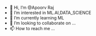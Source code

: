 - 👋 Hi, I’m @Apoorv Raj
- 👀 I’m interested in ML.AI,DATA_SCIENCE
- 🌱 I’m currently learning ML
- 💞️ I’m looking to collaborate on ...
- 📫 How to reach me ...

<!---
Apoorv-Krishn-DAS/Apoorv-Krishn-DAS is a ✨ special ✨ repository because its `README.md` (this file) appears on your GitHub profile.
You can click the Preview link to take a look at your changes.
--->
